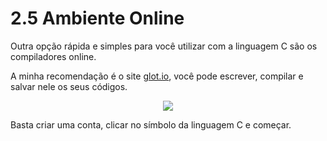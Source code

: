 # 2.5 Ambiente Online 

Outra opção rápida e simples para você utilizar com a linguagem C são os compiladores online.

A minha recomendação é o site [glot.io](glot.io), você pode escrever, compilar e salvar nele os seus códigos.

<p align="center">
    <img src="https://i.imgur.com/tZsaBwN.png">
</p>

Basta criar uma conta, clicar no símbolo da linguagem C e começar.

